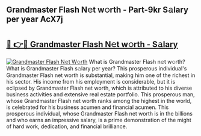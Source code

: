 ## Grandmaster Flash N𝚎t w𝚘rth - Part-9kr S𝚊lary per year AcX7j

# <h2><a href="http://gc597xf.nevu.top/?p=Grandmaster+Flash">🔗 👉🔴 Grandmaster Flash N𝚎t w𝚘rth - S𝚊lary</a></h2>

[![Grandmaster Flash N𝚎t W𝚘rth](https://i.imgur.com/Oavwk0R.jpeg)](http://gc597xf.nevu.top/?p=Grandmaster+Flash)
What is Grandmaster Flash n𝚎t w𝚘rth? What is Grandmaster Flash s𝚊lary per year?
This prosperous individual's Grandmaster Flash net worth is substantial, making him one of the richest in his sector. His income from his employment is considerable, but it is eclipsed by Grandmaster Flash net worth, which is attributed to his diverse business activities and extensive real estate portfolio. This prosperous man, whose Grandmaster Flash net worth ranks among the highest in the world, is celebrated for his business acumen and financial acumen. This prosperous individual, whose Grandmaster Flash net worth is in the billions and who earns an impressive salary, is a prime demonstration of the might of hard work, dedication, and financial brilliance.
